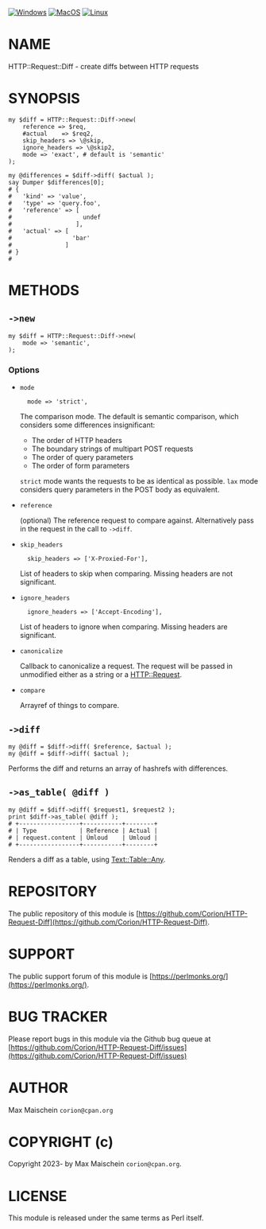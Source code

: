 
[![Windows](https://github.com/Corion/HTTP-Request-Diff/workflows/windows/badge.svg)](https://github.com/Corion/HTTP-Request-Diff/actions?query=workflow%3Awindows)
[![MacOS](https://github.com/Corion/HTTP-Request-Diff/workflows/macos/badge.svg)](https://github.com/Corion/HTTP-Request-Diff/actions?query=workflow%3Amacos)
[![Linux](https://github.com/Corion/HTTP-Request-Diff/workflows/linux/badge.svg)](https://github.com/Corion/HTTP-Request-Diff/actions?query=workflow%3Alinux)

# NAME

HTTP::Request::Diff - create diffs between HTTP requests

# SYNOPSIS

    my $diff = HTTP::Request::Diff->new(
        reference => $req,
        #actual    => $req2,
        skip_headers => \@skip,
        ignore_headers => \@skip2,
        mode => 'exact', # default is 'semantic'
    );

    my @differences = $diff->diff( $actual );
    say Dumper $differences[0];
    # {
    #   'kind' => 'value',
    #   'type' => 'query.foo',
    #   'reference' => [
    #                    undef
    #                  ],
    #   'actual' => [
    #                 'bar'
    #               ]
    # }
    #

# METHODS

## `->new`

    my $diff = HTTP::Request::Diff->new(
        mode => 'semantic',
    );

### Options

- `mode`

        mode => 'strict',

    The comparison mode. The default is semantic comparison, which considers some
    differences insignificant:

    - The order of HTTP headers
    - The boundary strings of multipart POST requests
    - The order of query parameters
    - The order of form parameters

    `strict` mode wants the requests to be as identical as possible.
    `lax` mode considers query parameters in the POST body as equivalent.

- `reference`

    (optional) The reference request to compare against. Alternatively pass in
    the request in the call to `->diff`.

- `skip_headers`

        skip_headers => ['X-Proxied-For'],

    List of headers to skip when comparing. Missing headers are not significant.

- `ignore_headers`

        ignore_headers => ['Accept-Encoding'],

    List of headers to ignore when comparing. Missing headers are significant.

- `canonicalize`

    Callback to canonicalize a request. The request will be passed in unmodified
    either as a string or a [HTTP::Request](https://metacpan.org/pod/HTTP%3A%3ARequest).

- `compare`

    Arrayref of things to compare.

## `->diff`

    my @diff = $diff->diff( $reference, $actual );
    my @diff = $diff->diff( $actual );

Performs the diff and returns an array of hashrefs with differences.

## `->as_table( @diff )`

    my @diff = $diff->diff( $request1, $request2 );
    print $diff->as_table( @diff );
    # +-----------------+-----------+--------+
    # | Type            | Reference | Actual |
    # | request.content | Ümloud    | Umloud |
    # +-----------------+-----------+--------+

Renders a diff as a table, using [Text::Table::Any](https://metacpan.org/pod/Text%3A%3ATable%3A%3AAny).

# REPOSITORY

The public repository of this module is
[https://github.com/Corion/HTTP-Request-Diff](https://github.com/Corion/HTTP-Request-Diff).

# SUPPORT

The public support forum of this module is [https://perlmonks.org/](https://perlmonks.org/).

# BUG TRACKER

Please report bugs in this module via the Github bug queue at
[https://github.com/Corion/HTTP-Request-Diff/issues](https://github.com/Corion/HTTP-Request-Diff/issues)

# AUTHOR

Max Maischein `corion@cpan.org`

# COPYRIGHT (c)

Copyright 2023- by Max Maischein `corion@cpan.org`.

# LICENSE

This module is released under the same terms as Perl itself.
